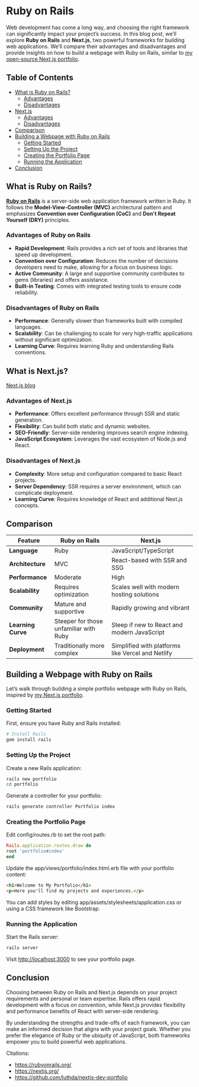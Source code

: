 # Ruby on Rails

Web development has come a long way, and choosing the right framework can significantly impact your project’s success. In this blog post, we’ll explore **Ruby on Rails** and **Next.js**, two powerful frameworks for building web applications. We’ll compare their advantages and disadvantages and provide insights on how to build a webpage with Ruby on Rails, similar to [my open-source Next.js portfolio](https://github.com/luthda/nextjs-dev-portfolio).

## Table of Contents

- [What is Ruby on Rails?](#what-is-ruby-on-rails)
  - [Advantages](#advantages-of-ruby-on-rails)
  - [Disadvantages](#disadvantages-of-ruby-on-rails)
- [Next.js](#nextjs)
  - [Advantages](#advantages-of-nextjs)
  - [Disadvantages](#disadvantages-of-nextjs)
- [Comparison](#comparison)
- [Building a Webpage with Ruby on Rails](#building-a-webpage-with-ruby-on-rails)
  - [Getting Started](#getting-started)
  - [Setting Up the Project](#setting-up-the-project)
  - [Creating the Portfolio Page](#creating-the-portfolio-page)
  - [Running the Application](#running-the-application)
- [Conclusion](#conclusion)

## What is Ruby on Rails?

[**Ruby on Rails**](https://rubyonrails.org/) is a server-side web application framework written in Ruby. It follows the **Model-View-Controller (MVC)** architectural pattern and emphasizes **Convention over Configuration (CoC)** and **Don't Repeat Yourself (DRY)** principles.

### Advantages of Ruby on Rails

- **Rapid Development**: Rails provides a rich set of tools and libraries that speed up development.
- **Convention over Configuration**: Reduces the number of decisions developers need to make, allowing for a focus on business logic.
- **Active Community**: A large and supportive community contributes to gems (libraries) and offers assistance.
- **Built-in Testing**: Comes with integrated testing tools to ensure code reliability.

### Disadvantages of Ruby on Rails

- **Performance**: Generally slower than frameworks built with compiled languages.
- **Scalability**: Can be challenging to scale for very high-traffic applications without significant optimization.
- **Learning Curve**: Requires learning Ruby and understanding Rails conventions.

## What is Next.js?

[Next.js blog](../02%20February/next-js.md)

### Advantages of Next.js

- **Performance**: Offers excellent performance through SSR and static generation.
- **Flexibility**: Can build both static and dynamic websites.
- **SEO-Friendly**: Server-side rendering improves search engine indexing.
- **JavaScript Ecosystem**: Leverages the vast ecosystem of Node.js and React.

### Disadvantages of Next.js

- **Complexity**: More setup and configuration compared to basic React projects.
- **Server Dependency**: SSR requires a server environment, which can complicate deployment.
- **Learning Curve**: Requires knowledge of React and additional Next.js concepts.

## Comparison

| Feature            | Ruby on Rails                          | Next.js                                           |
| ------------------ | -------------------------------------- | ------------------------------------------------- |
| **Language**       | Ruby                                   | JavaScript/TypeScript                             |
| **Architecture**   | MVC                                    | React-based with SSR and SSG                      |
| **Performance**    | Moderate                               | High                                              |
| **Scalability**    | Requires optimization                  | Scales well with modern hosting solutions         |
| **Community**      | Mature and supportive                  | Rapidly growing and vibrant                       |
| **Learning Curve** | Steeper for those unfamiliar with Ruby | Steep if new to React and modern JavaScript       |
| **Deployment**     | Traditionally more complex             | Simplified with platforms like Vercel and Netlify |

## Building a Webpage with Ruby on Rails

Let’s walk through building a simple portfolio webpage with Ruby on Rails, inspired by [my Next.js portfolio](https://github.com/luthda/nextjs-dev-portfolio).

### Getting Started

First, ensure you have Ruby and Rails installed:

```bash
# Install Rails
gem install rails
```

### Setting Up the Project

Create a new Rails application:

```bash
rails new portfolio
cd portfolio
```

Generate a controller for your portfolio:

```bash
rails generate controller Portfolio index
```

### Creating the Portfolio Page

Edit config/routes.rb to set the root path:

```ruby
Rails.application.routes.draw do
root 'portfolio#index'
end
```

Update the app/views/portfolio/index.html.erb file with your portfolio content:

```html
<h1>Welcome to My Portfolio</h1>
<p>Here you'll find my projects and experiences.</p>
```

You can add styles by editing app/assets/stylesheets/application.css or using a CSS framework like Bootstrap.

### Running the Application

Start the Rails server:

```bash
rails server
```

Visit <http://localhost:3000> to see your portfolio page.

## Conclusion

Choosing between Ruby on Rails and Next.js depends on your project requirements and personal or team expertise. Rails offers rapid development with a focus on convention, while Next.js provides flexibility and performance benefits of React with server-side rendering.

By understanding the strengths and trade-offs of each framework, you can make an informed decision that aligns with your project goals. Whether you prefer the elegance of Ruby or the ubiquity of JavaScript, both frameworks empower you to build powerful web applications.

Citations:

- <https://rubyonrails.org/>
- <https://nextjs.org/>
- <https://github.com/luthda/nextjs-dev-portfolio>
